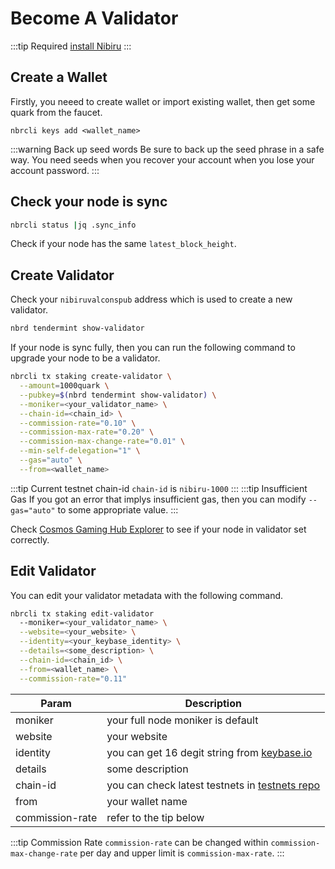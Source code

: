 # Become A Validator

:::tip Required
[install Nibiru](/fullnode/install)
:::

## Create a Wallet
Firstly, you neeed to create wallet or import existing wallet, then get some quark from the faucet.

```
nbrcli keys add <wallet_name>
```

:::warning Back up seed words
Be sure to back up the seed phrase in a safe way.
You need seeds when you recover your account when you lose your account password.
:::

## Check your node is sync
```sh
nbrcli status |jq .sync_info
```
Check if your node has the same `latest_block_height`.


## Create Validator
Check your `nibiruvalconspub` address which is used to create a new validator.

```sh
nbrd tendermint show-validator
```

If your node is sync fully, then you can run the following command to upgrade your node to be a validator.

```sh
nbrcli tx staking create-validator \
  --amount=1000quark \
  --pubkey=$(nbrd tendermint show-validator) \
  --moniker=<your_validator_name> \
  --chain-id=<chain_id> \
  --commission-rate="0.10" \
  --commission-max-rate="0.20" \
  --commission-max-change-rate="0.01" \
  --min-self-delegation="1" \
  --gas="auto" \
  --from=<wallet_name>
```

:::tip Current testnet chain-id
`chain-id` is `nibiru-1000`
:::
:::tip Insufficient Gas
If you got an error that implys insufficient gas, then you can modify `--gas="auto"` to some appropriate value.
:::

Check [Cosmos Gaming Hub Explorer](https://nibiru.cosmosgamingexplorer.com/) to see if your node in validator set correctly.


## Edit Validator
You can edit your validator metadata with the following command.


```sh
nbrcli tx staking edit-validator
  --moniker=<your_validator_name> \
  --website=<your_website> \
  --identity=<your_keybase_identity> \
  --details=<some_description> \
  --chain-id=<chain_id> \
  --from=<wallet_name> \
  --commission-rate="0.11"
```

Param| Description
--------- | ---------
moniker | your full node moniker is default
website | your website
identity | you can get 16 degit string from [keybase.io](https://keybase.io/)
details| some description
chain-id| you can check latest testnets in [testnets repo](https://github.com/cosmos-gaminghub/testnets)
from| your wallet name
commission-rate| refer to the tip below

:::tip Commission Rate
`commission-rate` can be changed within `commission-max-change-rate` per day and upper limit is `commission-max-rate`.
:::

